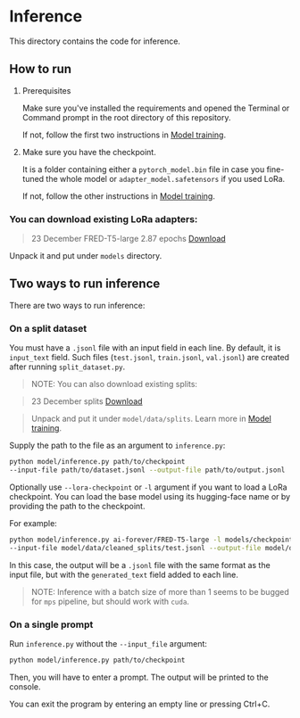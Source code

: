 # Inference

This directory contains the code for inference.

## How to run

1. Prerequisites

    Make sure you've installed the requirements and opened the Terminal or Command prompt
    in the root directory of this repository.

    If not, follow the first two instructions in [Model training](Model%20training.md).

2. Make sure you have the checkpoint.

    It is a folder containing either a `pytorch_model.bin` file in case you fine-tuned the whole
    model or `adapter_model.safetensors` if you used LoRa.

    If not, follow the other instructions in [Model training](Model%20training.md).

### You can download existing LoRa adapters:

> 23 December FRED-T5-large 2.87 epochs
> [Download](https://github.com/tatarinovst2/work-definition-modeling/issues/15)

Unpack it and put under `models` directory.

## Two ways to run inference

There are two ways to run inference:

### On a split dataset

You must have a `.jsonl` file with an input field in each line.
By default, it is `input_text` field.
Such files (`test.jsonl`, `train.jsonl`, `val.jsonl`) are created after running `split_dataset.py`.

> NOTE: You can also download existing splits:

> 23 December splits
> [Download](https://github.com/tatarinovst2/work-definition-modeling/issues/18)

> Unpack and put it under `model/data/splits`. Learn more in [Model training](Model%20training.md).

Supply the path to the file as an argument to `inference.py`:

```bash
python model/inference.py path/to/checkpoint
--input-file path/to/dataset.jsonl --output-file path/to/output.jsonl
```

Optionally use `--lora-checkpoint` or `-l` argument if you want to load a LoRa checkpoint.
You can load the base model using its hugging-face name or by providing the path to the checkpoint.

For example:

```bash
python model/inference.py ai-forever/FRED-T5-large -l models/checkpoint-fred-t5-large-lora-30000
--input-file model/data/cleaned_splits/test.jsonl --output-file model/data/output/output_test.jsonl
```

In this case, the output will be a `.jsonl` file with the same format as the input file,
but with the `generated_text` field added to each line.

> NOTE: Inference with a batch size of more than 1 seems to be bugged for `mps` pipeline,
> but should work with `cuda`.

### On a single prompt

Run `inference.py` without the `--input_file` argument:

```bash
python model/inference.py path/to/checkpoint
```

Then, you will have to enter a prompt.
The output will be printed to the console.

You can exit the program by entering an empty line or pressing Ctrl+C.
